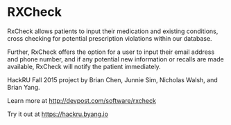 # RXCheck
RxCheck allows patients to input their medication and existing conditions, cross checking for potential prescription violations within our database.

Further, RxCheck offers the option for a user to input their email address and phone number, and if any potential new information or recalls are made available, RxCheck will notify the patient immediately.

HackRU Fall 2015 project by Brian Chen, Junnie Sim, Nicholas Walsh, and Brian Yang.

Learn more at http://devpost.com/software/rxcheck

Try it out at https://hackru.byang.io
